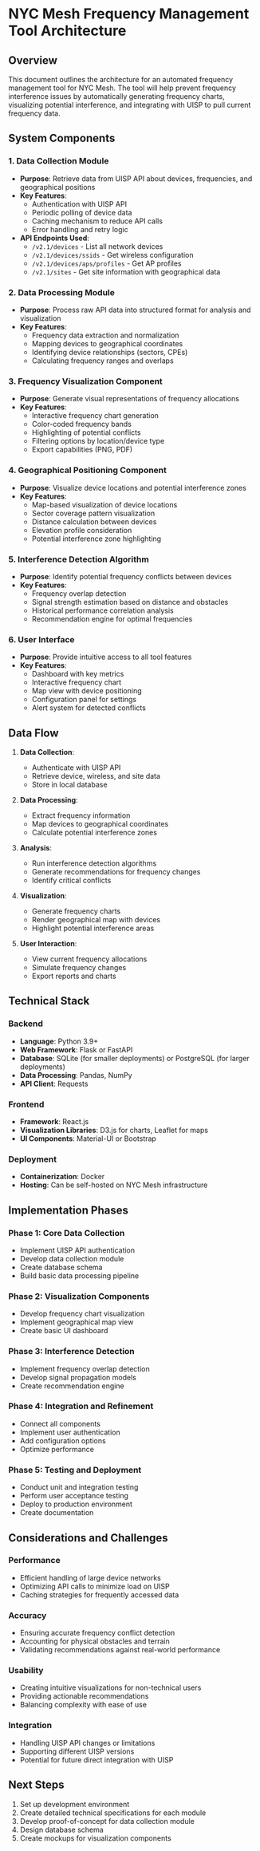 # NYC Mesh Frequency Management Tool Architecture

## Overview
This document outlines the architecture for an automated frequency management tool for NYC Mesh. The tool will help prevent frequency interference issues by automatically generating frequency charts, visualizing potential interference, and integrating with UISP to pull current frequency data.

## System Components

### 1. Data Collection Module
- **Purpose**: Retrieve data from UISP API about devices, frequencies, and geographical positions
- **Key Features**:
  - Authentication with UISP API
  - Periodic polling of device data
  - Caching mechanism to reduce API calls
  - Error handling and retry logic
- **API Endpoints Used**:
  - `/v2.1/devices` - List all network devices
  - `/v2.1/devices/ssids` - Get wireless configuration
  - `/v2.1/devices/aps/profiles` - Get AP profiles
  - `/v2.1/sites` - Get site information with geographical data

### 2. Data Processing Module
- **Purpose**: Process raw API data into structured format for analysis and visualization
- **Key Features**:
  - Frequency data extraction and normalization
  - Mapping devices to geographical coordinates
  - Identifying device relationships (sectors, CPEs)
  - Calculating frequency ranges and overlaps

### 3. Frequency Visualization Component
- **Purpose**: Generate visual representations of frequency allocations
- **Key Features**:
  - Interactive frequency chart generation
  - Color-coded frequency bands
  - Highlighting of potential conflicts
  - Filtering options by location/device type
  - Export capabilities (PNG, PDF)

### 4. Geographical Positioning Component
- **Purpose**: Visualize device locations and potential interference zones
- **Key Features**:
  - Map-based visualization of device locations
  - Sector coverage pattern visualization
  - Distance calculation between devices
  - Elevation profile consideration
  - Potential interference zone highlighting

### 5. Interference Detection Algorithm
- **Purpose**: Identify potential frequency conflicts between devices
- **Key Features**:
  - Frequency overlap detection
  - Signal strength estimation based on distance and obstacles
  - Historical performance correlation analysis
  - Recommendation engine for optimal frequencies

### 6. User Interface
- **Purpose**: Provide intuitive access to all tool features
- **Key Features**:
  - Dashboard with key metrics
  - Interactive frequency chart
  - Map view with device positioning
  - Configuration panel for settings
  - Alert system for detected conflicts

## Data Flow

1. **Data Collection**:
   - Authenticate with UISP API
   - Retrieve device, wireless, and site data
   - Store in local database

2. **Data Processing**:
   - Extract frequency information
   - Map devices to geographical coordinates
   - Calculate potential interference zones

3. **Analysis**:
   - Run interference detection algorithms
   - Generate recommendations for frequency changes
   - Identify critical conflicts

4. **Visualization**:
   - Generate frequency charts
   - Render geographical map with devices
   - Highlight potential interference areas

5. **User Interaction**:
   - View current frequency allocations
   - Simulate frequency changes
   - Export reports and charts

## Technical Stack

### Backend
- **Language**: Python 3.9+
- **Web Framework**: Flask or FastAPI
- **Database**: SQLite (for smaller deployments) or PostgreSQL (for larger deployments)
- **Data Processing**: Pandas, NumPy
- **API Client**: Requests

### Frontend
- **Framework**: React.js
- **Visualization Libraries**: D3.js for charts, Leaflet for maps
- **UI Components**: Material-UI or Bootstrap

### Deployment
- **Containerization**: Docker
- **Hosting**: Can be self-hosted on NYC Mesh infrastructure

## Implementation Phases

### Phase 1: Core Data Collection
- Implement UISP API authentication
- Develop data collection module
- Create database schema
- Build basic data processing pipeline

### Phase 2: Visualization Components
- Develop frequency chart visualization
- Implement geographical map view
- Create basic UI dashboard

### Phase 3: Interference Detection
- Implement frequency overlap detection
- Develop signal propagation models
- Create recommendation engine

### Phase 4: Integration and Refinement
- Connect all components
- Implement user authentication
- Add configuration options
- Optimize performance

### Phase 5: Testing and Deployment
- Conduct unit and integration testing
- Perform user acceptance testing
- Deploy to production environment
- Create documentation

## Considerations and Challenges

### Performance
- Efficient handling of large device networks
- Optimizing API calls to minimize load on UISP
- Caching strategies for frequently accessed data

### Accuracy
- Ensuring accurate frequency conflict detection
- Accounting for physical obstacles and terrain
- Validating recommendations against real-world performance

### Usability
- Creating intuitive visualizations for non-technical users
- Providing actionable recommendations
- Balancing complexity with ease of use

### Integration
- Handling UISP API changes or limitations
- Supporting different UISP versions
- Potential for future direct integration with UISP

## Next Steps
1. Set up development environment
2. Create detailed technical specifications for each module
3. Develop proof-of-concept for data collection module
4. Design database schema
5. Create mockups for visualization components
